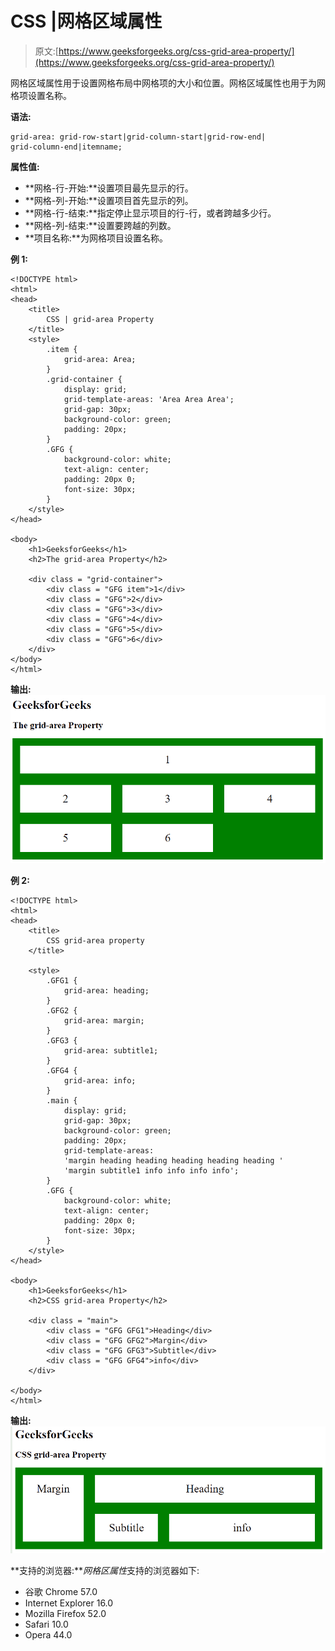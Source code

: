 # CSS |网格区域属性

> 原文:[https://www.geeksforgeeks.org/css-grid-area-property/](https://www.geeksforgeeks.org/css-grid-area-property/)

网格区域属性用于设置网格布局中网格项的大小和位置。网格区域属性也用于为网格项设置名称。

**语法:**

```
grid-area: grid-row-start|grid-column-start|grid-row-end|
grid-column-end|itemname;
```

**属性值:**

*   **网格-行-开始:**设置项目最先显示的行。
*   **网格-列-开始:**设置项目首先显示的列。
*   **网格-行-结束:**指定停止显示项目的行-行，或者跨越多少行。
*   **网格-列-结束:**设置要跨越的列数。
*   **项目名称:**为网格项目设置名称。

**例 1:**

```
<!DOCTYPE html>
<html>
<head>
    <title>
        CSS | grid-area Property
    </title>
    <style>
        .item {
            grid-area: Area;
        }
        .grid-container {
            display: grid;
            grid-template-areas: 'Area Area Area';
            grid-gap: 30px;
            background-color: green;
            padding: 20px;
        }
        .GFG {
            background-color: white;
            text-align: center;
            padding: 20px 0;
            font-size: 30px;
        }
    </style>
</head>

<body>
    <h1>GeeksforGeeks</h1>
    <h2>The grid-area Property</h2>

    <div class = "grid-container">
        <div class = "GFG item">1</div>
        <div class = "GFG">2</div>
        <div class = "GFG">3</div>
        <div class = "GFG">4</div>
        <div class = "GFG">5</div>
        <div class = "GFG">6</div>
    </div>
</body>
</html>                    
```

**输出:**
![](img/bbdb1310682a57032b2528d2dab41e43.png)

**例 2:**

```
<!DOCTYPE html>
<html>
<head>
    <title>
        CSS grid-area property
    </title>

    <style>
        .GFG1 { 
            grid-area: heading; 
        }
        .GFG2 {
            grid-area: margin; 
        }
        .GFG3 { 
            grid-area: subtitle1; 
        }
        .GFG4 { 
            grid-area: info; 
        }
        .main {
            display: grid;
            grid-gap: 30px;
            background-color: green;
            padding: 20px;
            grid-template-areas:
            'margin heading heading heading heading heading '
            'margin subtitle1 info info info info';
        }
        .GFG {
            background-color: white;
            text-align: center;
            padding: 20px 0;
            font-size: 30px;
        }
    </style>
</head>

<body>
    <h1>GeeksforGeeks</h1>
    <h2>CSS grid-area Property</h2>

    <div class = "main">
        <div class = "GFG GFG1">Heading</div>
        <div class = "GFG GFG2">Margin</div>
        <div class = "GFG GFG3">Subtitle</div>
        <div class = "GFG GFG4">info</div>
    </div>

</body>
</html>                    
```

**输出:**
![](img/4bea9586b18bdf2c2e592c2042d97a4b.png)

**支持的浏览器:***网格区属性*支持的浏览器如下:

*   谷歌 Chrome 57.0
*   Internet Explorer 16.0
*   Mozilla Firefox 52.0
*   Safari 10.0
*   Opera 44.0